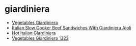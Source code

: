 # giardiniera

 * [Vegetables Giardiniera](../../index/v/vegetables-giardiniera-1322.json)
 * [Italian Slow Cooker Beef Sandwiches With Giardiniera Aioli](../../index/i/italian-slow-cooker-beef-sandwiches-with-giardiniera-aioli.json)
 * [Hot Italian Giardiniera](../../index/h/hot-italian-giardiniera.json)
 * [Vegetables Giardiniera 1322](../../index/v/vegetables-giardiniera-1322.json)
